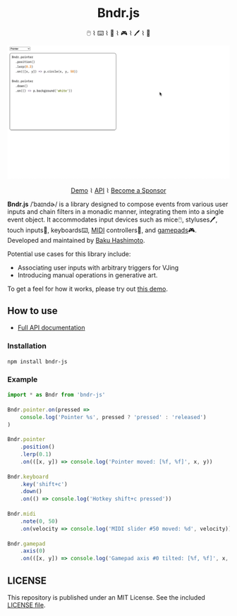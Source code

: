 <div align="center">
	<h1>Bndr.js</h1>
	<p>🖱️ ⌇ ⌨️ ⌇ 🎹 ⌇ 🎮 ⌇ 🖊️ ⌇ 🖕</p>

  <img src="screenshot.gif" />

<a href="https://baku89.github.io/bndr-js/">Demo</a> ⌇ <a href="https://github.com/baku89/bndr-js/blob/main/docs/README.md">API</a> ⌇ <a href="https://github.com/sponsors/baku89">Become a Sponsor</a>

</div>

**Bndr.js** /ˈbaɪndɚ/ is a library designed to compose events from various user inputs and chain filters in a monadic manner, integrating them into a single event object. It accommodates input devices such as mice🖱️, styluses🖊️, touch inputs🖕, keyboards⌨️, [MIDI](https://developer.mozilla.org/en-US/docs/Web/API/Web_MIDI_API) controllers🎹, and [gamepads](https://developer.mozilla.org/en-US/docs/Web/API/Gamepad_API)🎮. Developed and maintained by [Baku Hashimoto](https://baku89.com).

Potential use cases for this library include:

- Associating user inputs with arbitrary triggers for VJing
- Introducing manual operations in generative art.

To get a feel for how it works, please try out [this demo](https://baku89.github.io/bndr-js/).

## How to use

- [Full API documentation](https://github.com/baku89/bndr-js/blob/main/docs/README.md)

### Installation

```
npm install bndr-js
```

### Example

```js
import * as Bndr from 'bndr-js'

Bndr.pointer.on(pressed =>
	console.log('Pointer %s', pressed ? 'pressed' : 'released')
)

Bndr.pointer
	.position()
	.lerp(0.1)
	.on(([x, y]) => console.log('Pointer moved: [%f, %f]', x, y))

Bndr.keyboard
	.key('shift+c')
	.down()
	.on(() => console.log('Hotkey shift+c pressed'))

Bndr.midi
	.note(0, 50)
	.on(velocity => console.log('MIDI slider #50 moved: %d', velocity))

Bndr.gamepad
	.axis(0)
	.on(([x, y]) => console.log('Gamepad axis #0 tilted: [%f, %f]', x, y))
```

## LICENSE

This repository is published under an MIT License. See the included [LICENSE file](./LICENSE).
